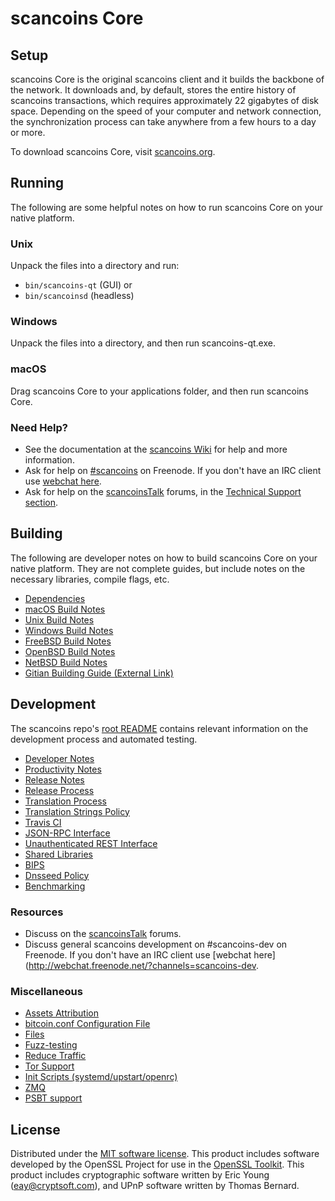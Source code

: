 scancoins Core
=============

Setup
---------------------
scancoins Core is the original scancoins client and it builds the backbone of the network. It downloads and, by default, stores the entire history of scancoins transactions, which requires approximately 22 gigabytes of disk space. Depending on the speed of your computer and network connection, the synchronization process can take anywhere from a few hours to a day or more.

To download scancoins Core, visit [scancoins.org](https://scancoins.org/).

Running
---------------------
The following are some helpful notes on how to run scancoins Core on your native platform.

### Unix

Unpack the files into a directory and run:

- `bin/scancoins-qt` (GUI) or
- `bin/scancoinsd` (headless)

### Windows

Unpack the files into a directory, and then run scancoins-qt.exe.

### macOS

Drag scancoins Core to your applications folder, and then run scancoins Core.

### Need Help?

* See the documentation at the [scancoins Wiki](https://scancoins.info/)
for help and more information.
* Ask for help on [#scancoins](http://webchat.freenode.net?channels=scancoins) on Freenode. If you don't have an IRC client use [webchat here](http://webchat.freenode.net?channels=scancoins).
* Ask for help on the [scancoinsTalk](https://scancoinstalk.io/) forums, in the [Technical Support section](https://scancoinstalk.io/c/technical-support).

Building
---------------------
The following are developer notes on how to build scancoins Core on your native platform. They are not complete guides, but include notes on the necessary libraries, compile flags, etc.

- [Dependencies](dependencies.md)
- [macOS Build Notes](build-osx.md)
- [Unix Build Notes](build-unix.md)
- [Windows Build Notes](build-windows.md)
- [FreeBSD Build Notes](build-freebsd.md)
- [OpenBSD Build Notes](build-openbsd.md)
- [NetBSD Build Notes](build-netbsd.md)
- [Gitian Building Guide (External Link)](https://github.com/bitcoin-core/docs/blob/master/gitian-building.md)

Development
---------------------
The scancoins repo's [root README](/README.md) contains relevant information on the development process and automated testing.

- [Developer Notes](developer-notes.md)
- [Productivity Notes](productivity.md)
- [Release Notes](release-notes.md)
- [Release Process](release-process.md)
- [Translation Process](translation_process.md)
- [Translation Strings Policy](translation_strings_policy.md)
- [Travis CI](travis-ci.md)
- [JSON-RPC Interface](JSON-RPC-interface.md)
- [Unauthenticated REST Interface](REST-interface.md)
- [Shared Libraries](shared-libraries.md)
- [BIPS](bips.md)
- [Dnsseed Policy](dnsseed-policy.md)
- [Benchmarking](benchmarking.md)

### Resources
* Discuss on the [scancoinsTalk](https://scancoinstalk.io/) forums.
* Discuss general scancoins development on #scancoins-dev on Freenode. If you don't have an IRC client use [webchat here](http://webchat.freenode.net/?channels=scancoins-dev.

### Miscellaneous
- [Assets Attribution](assets-attribution.md)
- [bitcoin.conf Configuration File](bitcoin-conf.md)
- [Files](files.md)
- [Fuzz-testing](fuzzing.md)
- [Reduce Traffic](reduce-traffic.md)
- [Tor Support](tor.md)
- [Init Scripts (systemd/upstart/openrc)](init.md)
- [ZMQ](zmq.md)
- [PSBT support](psbt.md)

License
---------------------
Distributed under the [MIT software license](/COPYING).
This product includes software developed by the OpenSSL Project for use in the [OpenSSL Toolkit](https://www.openssl.org/). This product includes
cryptographic software written by Eric Young ([eay@cryptsoft.com](mailto:eay@cryptsoft.com)), and UPnP software written by Thomas Bernard.
